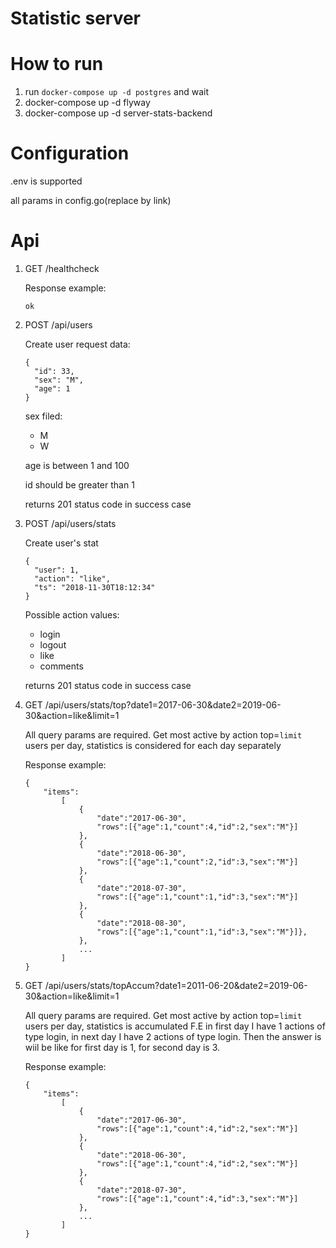 # Statistic server

# How to run

1. run  `docker-compose up -d postgres` and wait
2. docker-compose up -d flyway
3. docker-compose up -d server-stats-backend


# Configuration

.env is supported

all params in config.go(replace by link)


# Api

1. GET /healthcheck

    Response example:
    ```
    ok
    ```

2. POST /api/users 
    
    Create user
    request data:
    ```
    {
      "id": 33,
      "sex": "M",
      "age": 1
    }
    ```
    sex filed:
    * M
    * W
    
    age is between 1 and 100
    
    id should be greater than 1
    
    returns 201 status code in success case

3. POST /api/users/stats

    Create user's stat
    ```
    {
      "user": 1,
      "action": "like",
      "ts": "2018-11-30T18:12:34"
    }
    ```
    Possible action values:
    * login
    * logout
    * like
    * comments
    
    returns 201 status code in success case
    
4. GET /api/users/stats/top?date1=2017-06-30&date2=2019-06-30&action=like&limit=1
    
    All query params are required. 
    Get most active by action top=`limit` users per day, statistics is considered for each day separately 
    
    Response example:
    ```
    {
        "items":
            [
                {
                    "date":"2017-06-30",
                    "rows":[{"age":1,"count":4,"id":2,"sex":"M"}]
                },
                {
                    "date":"2018-06-30",
                    "rows":[{"age":1,"count":2,"id":3,"sex":"M"}]
                },
                {
                    "date":"2018-07-30",
                    "rows":[{"age":1,"count":1,"id":3,"sex":"M"}]
                },
                {
                    "date":"2018-08-30",
                    "rows":[{"age":1,"count":1,"id":3,"sex":"M"}]},
                },
                ...
            ]
    }
    ```
    
5. GET /api/users/stats/topAccum?date1=2011-06-20&date2=2019-06-30&action=like&limit=1
    
    All query params are required. 
    Get most active by action top=`limit` users per day, statistics is accumulated
F.E in first day I have 1 actions of type login, in next day I have 2 actions of type login. Then the answer is wiil be like 
for first day is 1, for second day is 3. 

    Response example:
    ```
    {
        "items":
            [
                {
                    "date":"2017-06-30",
                    "rows":[{"age":1,"count":4,"id":2,"sex":"M"}]
                },
                {
                    "date":"2018-06-30",
                    "rows":[{"age":1,"count":4,"id":2,"sex":"M"}]
                },
                {
                    "date":"2018-07-30",
                    "rows":[{"age":1,"count":4,"id":3,"sex":"M"}]
                },
                ...
            ]
    }
    ```
